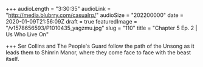 +++
audioLength = "3:30:35"
audioLink = "http://media.blubrry.com/casualrp/"
audioSize = "202200000"
date = 2020-01-09T21:56:09Z
draft = true
featuredImage = "/v1578656593/P1010435_yagzmu.jpg"
slug = "110"
title = "Chapter 5 Ep. 2 | Us Who Live On"

+++
Ser Collins and The People's Guard follow the path of the Unsong as it leads them to Shinrin Manor, where they come face to face with the beast itself.